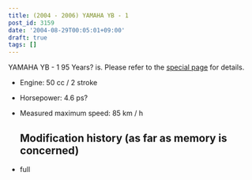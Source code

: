 ```yaml
---
title: (2004 - 2006) YAMAHA YB - 1
post_id: 3159
date: '2004-08-29T00:05:01+09:00'
draft: true
tags: []
---
```


YAMAHA YB - 1 95 Years? is. Please refer to the [special page](https://danmaq.com/tag/yb-1) for details.

*   Engine: 50 cc / 2 stroke
*   Horsepower: 4.6 ps?
*   Measured maximum speed: 85 km / h
    
    ## Modification history (as far as memory is concerned)
    
*   full
